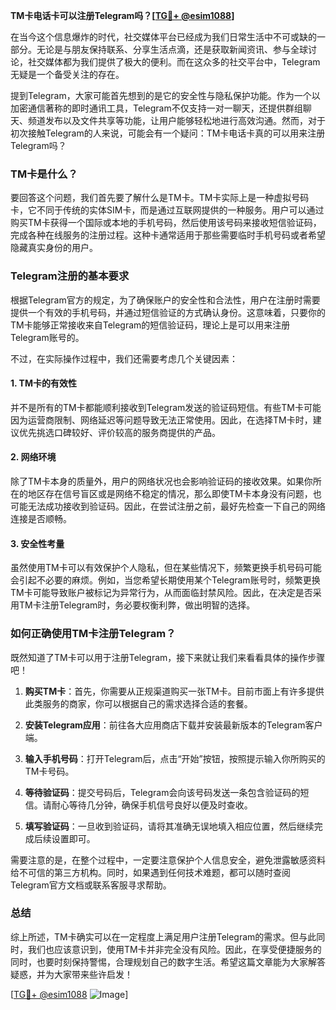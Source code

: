 **TM卡电话卡可以注册Telegram吗？[[TG💪+ @esim1088](https://t.me/s/esim1088)]**

在当今这个信息爆炸的时代，社交媒体平台已经成为我们日常生活中不可或缺的一部分。无论是与朋友保持联系、分享生活点滴，还是获取新闻资讯、参与全球讨论，社交媒体都为我们提供了极大的便利。而在这众多的社交平台中，Telegram无疑是一个备受关注的存在。

提到Telegram，大家可能首先想到的是它的安全性与隐私保护功能。作为一个以加密通信著称的即时通讯工具，Telegram不仅支持一对一聊天，还提供群组聊天、频道发布以及文件共享等功能，让用户能够轻松地进行高效沟通。然而，对于初次接触Telegram的人来说，可能会有一个疑问：TM卡电话卡真的可以用来注册Telegram吗？

### TM卡是什么？

要回答这个问题，我们首先要了解什么是TM卡。TM卡实际上是一种虚拟号码卡，它不同于传统的实体SIM卡，而是通过互联网提供的一种服务。用户可以通过购买TM卡获得一个国际或本地的手机号码，然后使用该号码来接收短信验证码，完成各种在线服务的注册过程。这种卡通常适用于那些需要临时手机号码或者希望隐藏真实身份的用户。

### Telegram注册的基本要求

根据Telegram官方的规定，为了确保账户的安全性和合法性，用户在注册时需要提供一个有效的手机号码，并通过短信验证的方式确认身份。这意味着，只要你的TM卡能够正常接收来自Telegram的短信验证码，理论上是可以用来注册Telegram账号的。

不过，在实际操作过程中，我们还需要考虑几个关键因素：

#### 1. TM卡的有效性
并不是所有的TM卡都能顺利接收到Telegram发送的验证码短信。有些TM卡可能因为运营商限制、网络延迟等问题导致无法正常使用。因此，在选择TM卡时，建议优先挑选口碑较好、评价较高的服务商提供的产品。

#### 2. 网络环境
除了TM卡本身的质量外，用户的网络状况也会影响验证码的接收效果。如果你所在的地区存在信号盲区或是网络不稳定的情况，那么即使TM卡本身没有问题，也可能无法成功接收到验证码。因此，在尝试注册之前，最好先检查一下自己的网络连接是否顺畅。

#### 3. 安全性考量
虽然使用TM卡可以有效保护个人隐私，但在某些情况下，频繁更换手机号码可能会引起不必要的麻烦。例如，当您希望长期使用某个Telegram账号时，频繁更换TM卡可能导致账户被标记为异常行为，从而面临封禁风险。因此，在决定是否采用TM卡注册Telegram时，务必要权衡利弊，做出明智的选择。

### 如何正确使用TM卡注册Telegram？

既然知道了TM卡可以用于注册Telegram，接下来就让我们来看看具体的操作步骤吧！

1. **购买TM卡**：首先，你需要从正规渠道购买一张TM卡。目前市面上有许多提供此类服务的商家，你可以根据自己的需求选择合适的套餐。
   
2. **安装Telegram应用**：前往各大应用商店下载并安装最新版本的Telegram客户端。

3. **输入手机号码**：打开Telegram后，点击“开始”按钮，按照提示输入你所购买的TM卡号码。

4. **等待验证码**：提交号码后，Telegram会向该号码发送一条包含验证码的短信。请耐心等待几分钟，确保手机信号良好以便及时查收。

5. **填写验证码**：一旦收到验证码，请将其准确无误地填入相应位置，然后继续完成后续设置即可。

需要注意的是，在整个过程中，一定要注意保护个人信息安全，避免泄露敏感资料给不可信的第三方机构。同时，如果遇到任何技术难题，都可以随时查阅Telegram官方文档或联系客服寻求帮助。

### 总结

综上所述，TM卡确实可以在一定程度上满足用户注册Telegram的需求。但与此同时，我们也应该意识到，使用TM卡并非完全没有风险。因此，在享受便捷服务的同时，也要时刻保持警惕，合理规划自己的数字生活。希望这篇文章能为大家解答疑惑，并为大家带来些许启发！

[[TG💪+ @esim1088](https://t.me/s/esim1088) ![Image](https://i.postimg.cc/4NQfJmqS/Snipaste-2025-05-13-00-14-12.png)]